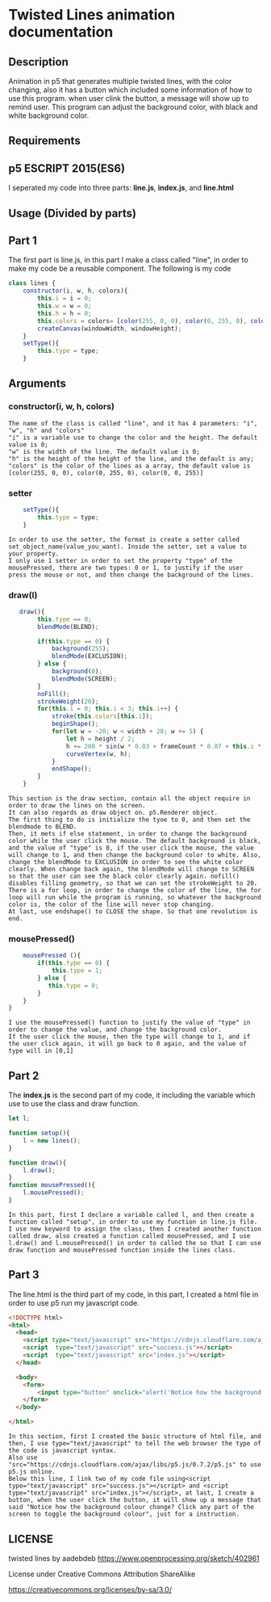 # Twisted Lines animation documentation 
## Description ## 
Animation in p5 that generates multiple twisted lines, with the color changing, also it has a button which included some information of how to use this program. when user clink the button, a message will show up to remind user. This program can adjust the background color, with black and white background color.

## Requirements ##
p5
ESCRIPT 2015(ES6)
---
I seperated my code into three parts: **line.js**, **index.js**, and **line.html**
## Usage (Divided by parts)
## Part 1
The first part is line.js, in this part I make a class called "line", in order to make my code be a reusable component.
The following is my code
```javascript
class lines {
    constructor(i, w, h, colors){
        this.i = i = 0;
        this.w = w = 0;
        this.h = h = 0;
        this.colors = colors= [color(255, 0, 0), color(0, 255, 0), color(0, 0, 255)];
        createCanvas(windowWidth, windowHeight);
    }
    setType(){
        this.type = type;
    }
```
## Arguments ##
### constructor(i, w, h, colors)
```
The name of the class is called "line", and it has 4 parameters: "i", "w", "h" and "colors"
"i" is a variable use to change the color and the height. The default value is 0;
"w" is the width of the line. The default value is 0;
"h" is the height of the height of the line, and the default is any;
"colors" is the color of the lines as a array, the default value is [color(255, 0, 0), color(0, 255, 0), color(0, 0, 255)]
```
### setter
```javascript
    setType(){
        this.type = type;
    }
```
```
In order to use the setter, the format is create a setter called set_object_name(value_you_want). Inside the setter, set a value to your property.
I only use 1 setter in order to set the property "type" of the mousePressed, there are two types: 0 or 1, to justify if the user press the mouse or not, and then change the background of the lines.
```

### draw(l) ###
```javascript
   draw(){
        this.type == 0;
        blendMode(BLEND);

        if(this.type == 0) {
            background(255);
            blendMode(EXCLUSION);
        } else {
            background(0);
            blendMode(SCREEN);
        }
        noFill();
        strokeWeight(20);
        for(this.i = 0; this.i < 3; this.i++) {
            stroke(this.colors[this.i]);
            beginShape();
            for(let w = -20; w < width + 20; w += 5) {
                let h = height / 2;
                h += 200 * sin(w * 0.03 + frameCount * 0.07 + this.i * TWO_PI / 3) * pow(abs(sin(w * 0.001 + frameCount * 0.02)), 5);
                curveVertex(w, h);
            }
            endShape();
        }
    }
```
```
This section is the draw section, contain all the object require in order to draw the lines on the screen.
It can also regards as draw object on. p5.Renderer object.
The first thing to do is initialize the tyoe to 0, and then set the blendmode to BLEND.
Then, it mets if else statement, in order to change the background color while the user click the mouse. The default background is black, and the value of "type" is 0, if the user click the mouse, the value will change to 1, and then change the background color to white. Also, change the blendMode to EXCLUSION in order to see the white color clearly. When change back again, the blendMode will change to SCREEN so that the user can see the black color clearly again. nofill() disables filling geometry, so that we can set the strokeWeight to 20. 
There is a for loop, in order to change the color of the line, the for loop will run while the program is running, so whatever the background color is, the color of the line will never stop changing.
At last, use endshape() to CLOSE the shape. So that one revolution is end.
```

### mousePressed() ###
```javascript
    mousePressed (){
        if(this.type == 0) {
            this.type = 1;
        } else {
           this.type = 0;
        }
    }
}
```
```
I use the mousePressed() function to justify the value of "type" in order to change the value, and change the background color. 
If the user click the mouse, then the type will change to 1, and if the user click again, it will go back to 0 again, and the value of type will in [0,1]
```
## Part 2
The **index.js** is the second part of my code, it including the variable which use to use the class and draw function.
```javascript
let l;

function setup(){
    l = new lines();
}

function draw(){
    l.draw();
}
function mousePressed(){
	l.mousePressed();
}
```
```
In this part, first I declare a variable called l, and then create a function called "setup", in order to use my function in line.js file. I use new keyword to assign the class, then I created another function called draw, also created a function called mousePressed, and I use l.draw() and l.mousePressed() in order to called the so that I can use draw function and mousePressed function inside the lines class.
```
## Part 3
The line.html is the third part of my code, in this part, I created a html file in order to use p5 run my javascript code.
```html
<!DOCTYPE html>
<html>
  <head>
    <script type="text/javascript" src="https://cdnjs.cloudflare.com/ajax/libs/p5.js/0.7.2/p5.js"></script>
    <script  type="text/javascript" src="success.js"></script>
    <script  type="text/javascript" src="index.js"></script>
  </head>

  <body>
  	<form>
  		<input type="button" onclick="alert('Notice how the background colour change? Click any part of the screen to toggle the background colour')" value="Click Me!">
    </form>
  </body>

</html>
```
```
In this section, first I created the basic structure of html file, and then, I use type="text/javascript" to tell the web browser the type of the code is javascript syntax.
Also use "src="https://cdnjs.cloudflare.com/ajax/libs/p5.js/0.7.2/p5.js" to use p5.js online.
Below this line, I link two of my code file using<script  type="text/javascript" src="success.js"></script> and <script  type="text/javascript" src="index.js"></script>, at last, I create a button, when the user click the button, it will show up a message that said "Notice how the background colour change? Click any part of the screen to toggle the background colour", just for a instruction.
```
## LICENSE
twisted lines by aadebdeb https://www.openprocessing.org/sketch/402961

License under Creative Commons Attribution ShareAlike

https://creativecommons.org/licenses/by-sa/3.0/

